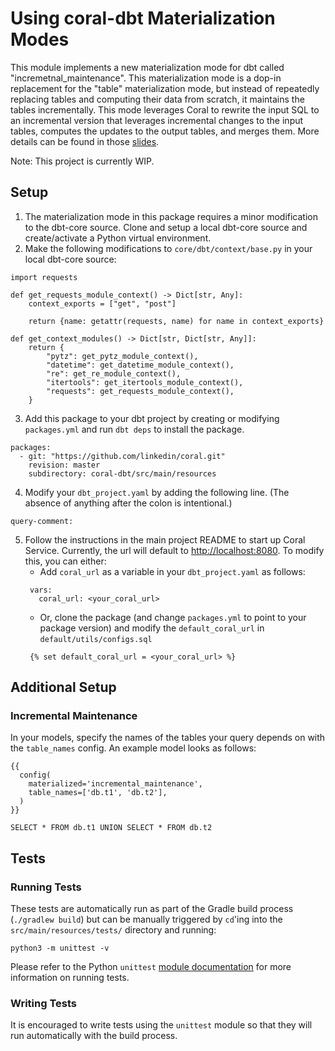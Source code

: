 # Using coral-dbt Materialization Modes
This module implements a new materialization mode for dbt called "incremetnal_maintenance". This materialization mode is a dop-in replacement for the "table" materialization mode, but instead of repeatedly replacing tables and computing their data from scratch, it maintains the tables incrementally. This mode leverages Coral to rewrite the input SQL to an incremental version that leverages incremental changes to the input tables, computes the updates to the output tables, and merges them. More details can be found in those [slides](https://www.slideshare.net/walaa_eldin_moustafa/incremental-view-maintenance-with-coral-dbt-and-iceberg).

Note: This project is currently WIP.

## Setup
1. The materialization mode in this package requires a minor modification to the dbt-core source. Clone and setup a local dbt-core source and create/activate a Python virtual environment.
2. Make the following modifications to `core/dbt/context/base.py` in your local dbt-core source:
```
import requests

def get_requests_module_context() -> Dict[str, Any]:
    context_exports = ["get", "post"]

    return {name: getattr(requests, name) for name in context_exports}
    
def get_context_modules() -> Dict[str, Dict[str, Any]]:
    return {
        "pytz": get_pytz_module_context(),
        "datetime": get_datetime_module_context(),
        "re": get_re_module_context(),
        "itertools": get_itertools_module_context(),
        "requests": get_requests_module_context(),
    }
```

3. Add this package to your dbt project by creating or modifying `packages.yml` and run `dbt deps` to install the package.

```
packages:
  - git: "https://github.com/linkedin/coral.git"
    revision: master
    subdirectory: coral-dbt/src/main/resources
```

4. Modify your `dbt_project.yaml` by adding the following line. (The absence of anything after the colon is intentional.)
```
query-comment:
```
5. Follow the instructions in the main project README to start up Coral Service. Currently, the url will default to [http://localhost:8080](http://localhost:8080). To modify this, you can either:
   * Add `coral_url` as a variable in your `dbt_project.yaml` as follows:
   ```
    vars:
      coral_url: <your_coral_url>
    ```
   * Or, clone the package (and change `packages.yml` to point to your package version) and modify the `default_coral_url` in `default/utils/configs.sql`
   ```
    {% set default_coral_url = <your_coral_url> %}
    ```

## Additional Setup
### Incremental Maintenance
In your models, specify the names of the tables your query depends on with the `table_names` config. An example model looks as follows:
```
{{
  config(
    materialized='incremental_maintenance',
    table_names=['db.t1', 'db.t2'],
  )
}}

SELECT * FROM db.t1 UNION SELECT * FROM db.t2
```

## Tests

### Running Tests

These tests are automatically run as part of the Gradle build process (`./gradlew build`) but can be manually triggered by `cd`'ing into the `src/main/resources/tests/` directory and running:

```
python3 -m unittest -v
```

Please refer to the Python `unittest` [module documentation](https://docs.python.org/3/library/unittest.html) for more information on running tests.

### Writing Tests

It is encouraged to write tests using the `unittest` module so that they will run automatically with the build process.
